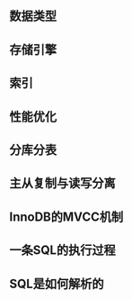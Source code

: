## 数据类型

## 存储引擎

## 索引

## 性能优化

## 分库分表

## 主从复制与读写分离

## InnoDB的MVCC机制

## 一条SQL的执行过程

## SQL是如何解析的

